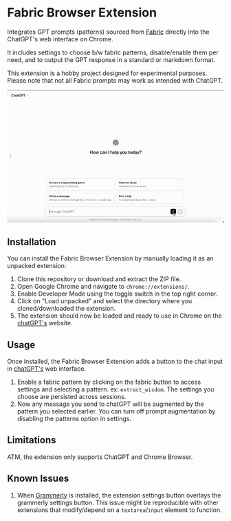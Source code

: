 # Fabric Browser Extension

Integrates GPT prompts (patterns) sourced from [Fabric](https://github.com/danielmiessler/fabric) directly into the ChatGPT's web interface on Chrome.

It includes settings to choose b/w fabric patterns, disable/enable them per need, and to output the GPT response in a standard or markdown format.

This extension is a hobby project designed for experimental purposes. Please note that not all Fabric prompts may work as intended with ChatGPT.

<div style="max-width: 720px; margin: auto">

![Demo](./resources/demo.gif)

</div>

## Installation

You can install the Fabric Browser Extension by manually loading it as an unpacked extension:

1. Clone this repository or download and extract the ZIP file.
2. Open Google Chrome and navigate to `chrome://extensions/`.
3. Enable Developer Mode using the toggle switch in the top right corner.
4. Click on "Load unpacked" and select the directory where you cloned/downloaded the extension.
5. The extension should now be loaded and ready to use in Chrome on the [chatGPT's](https://chatgpt.com/) website.

## Usage

Once installed, the Fabric Browser Extension adds a button to the chat input in [chatGPT's](https://chatgpt.com/) web interface.

1. Enable a fabric pattern by clicking on the fabric button to access settings and selecting a pattern. ex: `extract_wisdom`. The settings you choose are persisted across sessions.
2. Now any message you send to chatGPT will be augmented by the pattern you selected earlier. You can turn off prompt augmentation by disabling the patterns option in settings.

## Limitations

ATM, the extension only supports ChatGPT and Chrome Browser.

## Known Issues
1. When [Grammerly](https://www.grammarly.com/) is installed, the extension settings button overlays the grammerly settings button. This issue might be reproducible with other extensions that modify/depend on a `textarea`/`input` element to function.